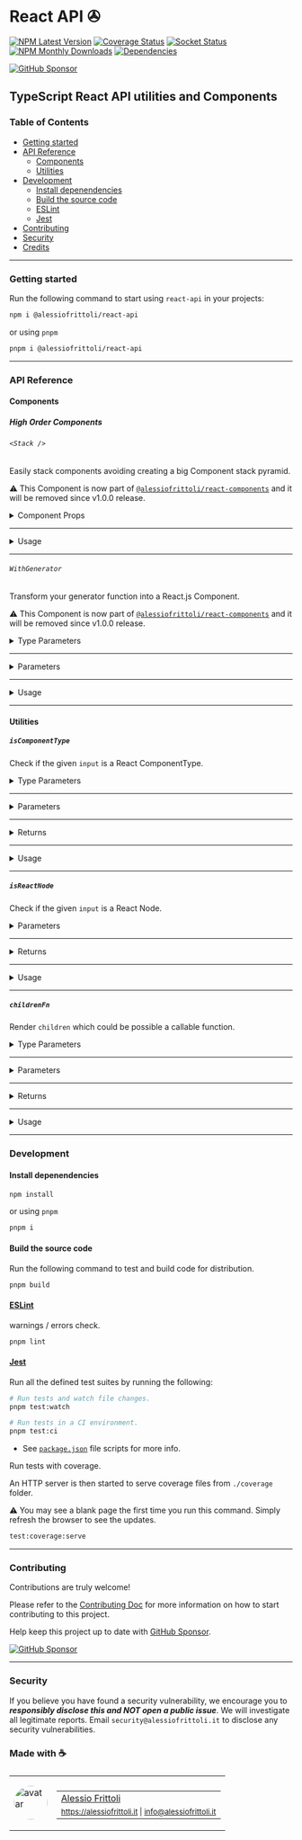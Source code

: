 # React API ✇

[![NPM Latest Version][version-badge]][npm-url] [![Coverage Status][coverage-badge]][coverage-url] [![Socket Status][socket-badge]][socket-url] [![NPM Monthly Downloads][downloads-badge]][npm-url] [![Dependencies][deps-badge]][deps-url]

[![GitHub Sponsor][sponsor-badge]][sponsor-url]

[version-badge]: https://img.shields.io/npm/v/%40alessiofrittoli%2Freact-api
[npm-url]: https://npmjs.org/package/%40alessiofrittoli%2Freact-api
[coverage-badge]: https://coveralls.io/repos/github/alessiofrittoli/react-api/badge.svg
[coverage-url]: https://coveralls.io/github/alessiofrittoli/react-api
[socket-badge]: https://socket.dev/api/badge/npm/package/@alessiofrittoli/react-api
[socket-url]: https://socket.dev/npm/package/@alessiofrittoli/react-api/overview
[downloads-badge]: https://img.shields.io/npm/dm/%40alessiofrittoli%2Freact-api.svg
[deps-badge]: https://img.shields.io/librariesio/release/npm/%40alessiofrittoli%2Freact-api
[deps-url]: https://libraries.io/npm/%40alessiofrittoli%2Freact-api

[sponsor-badge]: https://img.shields.io/static/v1?label=Fund%20this%20package&message=%E2%9D%A4&logo=GitHub&color=%23DB61A2
[sponsor-url]: https://github.com/sponsors/alessiofrittoli

## TypeScript React API utilities and Components

### Table of Contents

- [Getting started](#getting-started)
- [API Reference](#api-reference)
  - [Components](#components)
  - [Utilities](#utilities)
- [Development](#development)
  - [Install depenendencies](#install-depenendencies)
  - [Build the source code](#build-the-source-code)
  - [ESLint](#eslint)
  - [Jest](#jest)
- [Contributing](#contributing)
- [Security](#security)
- [Credits](#made-with-)

---

### Getting started

Run the following command to start using `react-api` in your projects:

```bash
npm i @alessiofrittoli/react-api
```

or using `pnpm`

```bash
pnpm i @alessiofrittoli/react-api
```

---

### API Reference

#### Components

##### High Order Components

###### `<Stack />`

Easily stack components avoiding creating a big Component stack pyramid.

⚠️ This Component is now part of [`@alessiofrittoli/react-components`](https://npmjs.com/package/@alessiofrittoli/react-components) and it will be removed since v1.0.0 release.

<details>

<summary style="cursor:pointer">Component Props</summary>

| Property     | Type | Description |
|--------------|------|-------------|
| `components` | `StackComponent[]` | An Array of Components or Component and props. The Component must accept and return children. |
| `children`   | `React.ReactNode`  | (Optional) The Component children. |

</details>

---

<details>

<summary style="cursor:pointer">Usage</summary>

###### Basic usage

```tsx
import { Stack } from '@alessiofrittoli/react-api'
// or
import { Stack } from '@alessiofrittoli/react-api/components'

export const ProviderExample: React.FC<React.PropsWithChildren> = ( { children } ) => {
  // ...
  return (
    <div>{ children }</div>
  )
}

export const AppProviders: React.FC<React.PropsWithChildren> = ( { children } ) => (
  <Stack components={ [
    ProviderExample,
    AppProvider1,
    AppProvider2,
    AppProvider3,
    // ...
  ] }>{ children }</Stack>
)
```

---

###### Component with props

Use `StackComponent<typeof ComponentReference>` to add type safety to the passed props.

```tsx
import { Stack, type StackComponent } from '@alessiofrittoli/react-api'
// or
import { Stack, type StackComponent } from '@alessiofrittoli/react-api/components'

type ProviderExampleProps = React.PropsWithChildren<{
  /** Example required prop */
  className: string
}>


export const ProviderExample: React.FC<React.PropsWithChildren> = (
  { className, children }
) => (
  <div className={ className }>{ children }</div>
)

export const AppProviders: React.FC<React.PropsWithChildren> = ( { children } ) => (
  <Stack components={ [
    [ ProviderExample, { className: 'some-class-name' } ] as StackComponent<typeof ProviderExample>,
    AppProvider1,
    AppProvider2,
    AppProvider3,
    // ...
  ] }>{ children }</Stack>
)
```

</details>

---

###### `WithGenerator`

Transform your generator function into a React.js Component.

⚠️ This Component is now part of [`@alessiofrittoli/react-components`](https://npmjs.com/package/@alessiofrittoli/react-components) and it will be removed since v1.0.0 release.

<details>

<summary style="cursor:pointer">Type Parameters</summary>

| Parameter | Default   | Description |
|-----------|-----------|-------------|
| `T`       | `unknown` | Component types. |

</details>

---

<details>

<summary style="cursor:pointer">Parameters</summary>

| Parameter | Type | Description |
|-----------|------|-------------|
| `fn`      | `( props: T ) => AsyncGenerator<React.ReactNode, React.ReactNode, React.ReactNode>` | The async generator function. |

</details>

---

<details>

<summary style="cursor:pointer">Usage</summary>

###### Stream Content from a React Component

```tsx
import { WithGenerator } from '@alessiofrittoli/react-api'
// or
import { WithGenerator } from '@alessiofrittoli/react-api/components'

interface StepProps
{
  someProp: string
}

export const Steps = WithGenerator<StepProps>(
  async function* ( { someProp } )
  {
    let i = 0

    yield <h1>Step { ++i } - { someProp }</h1>

    // simulate an async task by awaiting a void Promise
    await new Promise<void>( resolve => setTimeout( resolve, 2000 ) )

    yield <h1>Step { ++i } - { someProp }</h1>

    // simulate an async task by awaiting a void Promise
    await new Promise<void>( resolve => setTimeout( resolve, 2000 ) )

    return <h1>Step { ++i } - { someProp } - Stream finished</h1>
  }
)
```

</details>

---

#### Utilities

##### `isComponentType`

Check if the given `input` is a React ComponentType.

<details>

<summary style="cursor:pointer">Type Parameters</summary>

| Parameter | Default   | Description |
|-----------|-----------|-------------|
| `P`       | `unknown` | The props the component accepts. |

</details>

---

<details>

<summary style="cursor:pointer">Parameters</summary>

| Parameter | Type      | Description         |
|-----------|-----------|---------------------|
| `input`   | `unknown` | The input to check. |

</details>

---

<details>

<summary style="cursor:pointer">Returns</summary>

Type: `input is React.ComponentType<P>`

- `true` if the given `input` is a React ComponentType.
- `false` otherwise.

</details>

---

<details>

<summary style="cursor:pointer">Usage</summary>

```tsx
import { isComponentType } from '@alessiofrittoli/react-api'
// or
import { isComponentType } from '@alessiofrittoli/react-api/utils'

const somefunction = ( Component: React.ComponentType | React.ReactNode ) => {

 if ( isComponentType( Component ) ) {
  return <Component />
 }

 return (
  <>{ Component }</>
 )

}
```

</details>

---

##### `isReactNode`

Check if the given `input` is a React Node.

<details>

<summary style="cursor:pointer">Parameters</summary>

| Parameter | Type      | Description         |
|-----------|-----------|---------------------|
| `input`   | `unknown` | The input to check. |

</details>

---

<details>

<summary style="cursor:pointer">Returns</summary>

Type: `input is React.ReactNode`

- `true` if the given `input` is a React Node.
- `false` otherwise.

</details>

---

<details>

<summary style="cursor:pointer">Usage</summary>

```tsx
import { isReactNode } from '@alessiofrittoli/react-api'
// or
import { isReactNode } from '@alessiofrittoli/react-api/utils'

const somefunction = ( Component: React.ComponentType | React.ReactNode ) => {

 if ( isReactNode( Component ) ) {
  return <>{ Component }</>
 }

 return (
  <Component />
 )

}
```

</details>

---

##### `childrenFn`

Render `children` which could be possible a callable function.

<details>

<summary style="cursor:pointer">Type Parameters</summary>

| Parameter | Default   | Description |
|-----------|-----------|-------------|
| `T`       | `FunctionChildren<U>` | The `children` type which extends the `FunctionChildren<U>` interface. |
| `U`       | `unknown[]` | An Array defining optional arguments passed to the `children` function. |

</details>

---

<details>

<summary style="cursor:pointer">Parameters</summary>

| Parameter  | Type | Description |
|------------|------|-------------|
| `children` | `T`  | The `children` to render. |
| `args`     | `U`  | (Optional) Arguments passed to `children` if is a function. |

</details>

---

<details>

<summary style="cursor:pointer">Returns</summary>

Type: `React.ReactNode`

The rendered `children`. If `children` is a function, the result of that function is returned.

</details>

---

<details>

<summary style="cursor:pointer">Usage</summary>

##### Define a Component that render a `FunctionChildren`

```tsx
'use client'

import { useState } from 'react'
import { childrenFn, type FunctionChildren } from '@alessiofrittoli/react-api'
// or
import { childrenFn, type FunctionChildren } from '@alessiofrittoli/react-api/utils'

interface ComponentProps
{
  children?: FunctionChildren<[ state: boolean ]>
}

const Component: React.FC<ComponentProps> = ( { children } ) => {

  const [ state, setState ] = useState( false )

  return (
    <div>
      { childrenFn( children, state ) }
    </dib>
  )
}
```

---

##### Use a Component that accepts a `FunctionChildren`

```tsx
'use client'

const Component2: React.FC<ComponentProps> = () => {

  return (
    <div>
      <Component>
        { ( state ) => {
          return (
            <div>children has access to `state` - { state }</div>
          )
        } }
      </Component>
      {/* multiple children accepted too */}
      <Component>
        { ( state ) => {
          return (
            <div>children has access to `state` - { state }</div>
          )
        } }
        { ( state ) => {
          return (
            <div>multiple children are accepted too</div>
          )
        } }
        <div>Another React.JSX.Element</div>
      </Component>
    </div>
  )
}
```

</details>

---

### Development

#### Install depenendencies

```bash
npm install
```

or using `pnpm`

```bash
pnpm i
```

#### Build the source code

Run the following command to test and build code for distribution.

```bash
pnpm build
```

#### [ESLint](https://www.npmjs.com/package/eslint)

warnings / errors check.

```bash
pnpm lint
```

#### [Jest](https://npmjs.com/package/jest)

Run all the defined test suites by running the following:

```bash
# Run tests and watch file changes.
pnpm test:watch

# Run tests in a CI environment.
pnpm test:ci
```

- See [`package.json`](./package.json) file scripts for more info.

Run tests with coverage.

An HTTP server is then started to serve coverage files from `./coverage` folder.

⚠️ You may see a blank page the first time you run this command. Simply refresh the browser to see the updates.

```bash
test:coverage:serve
```

---

### Contributing

Contributions are truly welcome!

Please refer to the [Contributing Doc](./CONTRIBUTING.md) for more information on how to start contributing to this project.

Help keep this project up to date with [GitHub Sponsor][sponsor-url].

[![GitHub Sponsor][sponsor-badge]][sponsor-url]

---

### Security

If you believe you have found a security vulnerability, we encourage you to **_responsibly disclose this and NOT open a public issue_**. We will investigate all legitimate reports. Email `security@alessiofrittoli.it` to disclose any security vulnerabilities.

### Made with ☕

<table style='display:flex;gap:20px;'>
  <tbody>
    <tr>
      <td>
        <img alt="avatar" src='https://avatars.githubusercontent.com/u/35973186' style='width:60px;border-radius:50%;object-fit:contain;'>
      </td>
      <td>
        <table style='display:flex;gap:2px;flex-direction:column;'>
          <tbody>
              <tr>
                <td>
                  <a href='https://github.com/alessiofrittoli' target='_blank' rel='noopener'>Alessio Frittoli</a>
                </td>
              </tr>
              <tr>
                <td>
                  <small>
                    <a href='https://alessiofrittoli.it' target='_blank' rel='noopener'>https://alessiofrittoli.it</a> |
                    <a href='mailto:info@alessiofrittoli.it' target='_blank' rel='noopener'>info@alessiofrittoli.it</a>
                  </small>
                </td>
              </tr>
          </tbody>
        </table>
      </td>
    </tr>
  </tbody>
</table>
